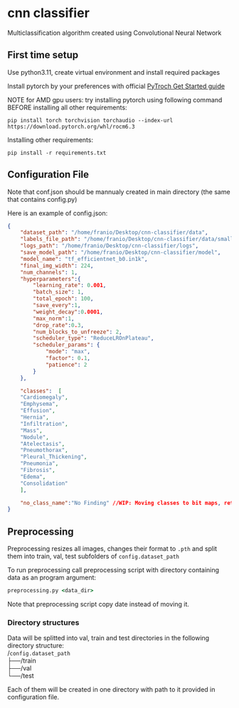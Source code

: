 # cnn classifier

Multiclassification algorithm created using Convolutional Neural Network

## First time setup

Use python3.11, create virtual environment and install required packages

Install pytorch by your preferences with official [PyTroch Get Started guide](https://pytorch.org/get-started/locally/)

NOTE for AMD gpu users: try installing pytorch using following command BEFORE installing all other requirements:
```shell
pip install torch torchvision torchaudio --index-url https://download.pytorch.org/whl/rocm6.3
```

Installing other requirements:
```shell
pip install -r requirements.txt
```

## Configuration File
Note that conf.json should be mannualy created in main directory (the same that contains config.py)

Here is an example of config.json:
```json
{
    "dataset_path": "/home/franio/Desktop/cnn-classifier/data",
    "labels_file_path": "/home/franio/Desktop/cnn-classifier/data/small_data_entry.csv",
    "logs_path": "/home/franio/Desktop/cnn-classifier/logs",
    "save_model_path": "/home/franio/Desktop/cnn-classifier/model",
    "model_name": "tf_efficientnet_b0.in1k",
    "final_img_width": 224,
    "num_channels": 1,
    "hyperparameters":{
        "learning_rate": 0.001,
        "batch_size": 1,
        "total_epoch": 100,
        "save_every":1,
        "weight_decay":0.0001,
        "max_norm":1,
        "drop_rate":0.3,
        "num_blocks_to_unfreeze": 2,
        "scheduler_type": "ReduceLROnPlateau",
        "scheduler_params": {
            "mode": "max",
            "factor": 0.1,
            "patience": 2
        }
    },

    "classes":  [
    "Cardiomegaly",
    "Emphysema",
    "Effusion",
    "Hernia",
    "Infiltration",
    "Mass",
    "Nodule",
    "Atelectasis",
    "Pneumothorax",
    "Pleural_Thickening",
    "Pneumonia",
    "Fibrosis",
    "Edema",
    "Consolidation"
    ],

    "no_class_name":"No Finding" //WIP: Moving classes to bit maps, rethink preprocessing
}
```

## Preprocessing
Preprocessing resizes all images, changes their format to `.pth` and split them into train, val, test subfolders of `config.dataset_path` 

To run preprocessing call preprocessing script with  directory containing data as an program argument:
```cmd
preprocessing.py <data_dir>
```
Note that preprocessing script copy date instead of moving it.

### Directory structures
Data will be splitted into val, train and test directories in the following directory structure:
<br/>/`config.dataset_path`
<br/>├──/train
<br/>├──/val
<br/>└──/test

Each of them will be created in one directory with path to it provided in configuration file.
